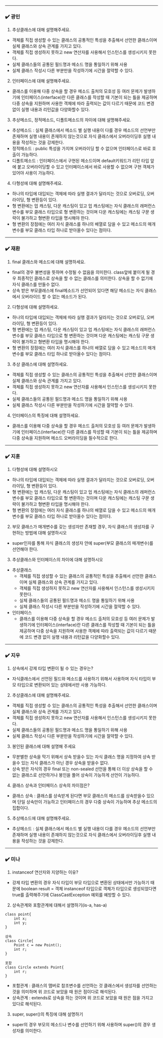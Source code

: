 
***
### ✔️ 광민

1. 추상클래스에 대해 설명해주세요.
- 객체를 직접 생성할 수 있는 클래스의 공통적인 특성을 추출해서 선언한 클래스이며 실체 클래스와 상속 관계를 가지고 있다.
- 객체를 직접 생성하지 못하고 new 연산자를 사용해서 인스턴스를 생성시키지 못한다.
- 실체 클래스들의 공통된 필드명과 메소드 명을 통일하기 위해 사용
- 실체 클래스 작성시 다른 부분만을 작성하기에 시간을 절약할 수 있다.
2. 인터페이스에 대해 설명해주세요.
- 클래스를 이용해 다중 상속을 할 경우 메소드 출처의 모호성 등 여러 문제가 발생하기에 인터페이스(interface)란 다른 클래스를 작성할 때 기본이 되는 틀을 제공하며 다중 상속을 지원하며 사용한 객체에 따라 출력되는 값이 다르기 때문에 코드 변경 없이 실행 내용과 리턴값을 다양화할수 있다.
3. 추상메소드, 정적메소드, 디폴트메소드의 차이에 대해 설명해주세요.
- 추상메소드 : 실체 클래스에서 메소드 별 실행 내용이 다를 경우 메소드의 선언부만 존재하며 실행 내용이 존재하지 않는것으로 자식 클래스에서 오버라이딩후 실행 내용을 작성하는 것을 강제한다.
- 정적메소드 : public 특성을 가지며 오버라이딩 할 수 없으며 인터페이스로 바로 호출이 가능하다.
- 디폴트메소드 : 인터페이스에서 구현된 메소드이며 default키워드가 리턴 타입 앞에 붙고 오버라이딩할 수 있고 인터페이스에서 바로 사용할 수 없으며 구현 객체가 있어야 사용이 가능하다.
4. 다형성에 대해 설명해주세요.
- 하나의 타입에 대입되는 객체에 따라 실행 결과가 달라지는 것으로 오버로딩, 오버라이딩, 형 변환등이 있다.
- 형 변환에는 업 캐스팅, 다운 캐스팅이 있고 업 캐스팅에는 자식 클래스의 래퍼런스 변수를 부모 클래스 타입으로 형 변환하는 것이며 다운 캐스팅에는 캐스팅 구문 생략이 불가하고 형변환 타입을 명시해야 한다.
- 형 변환의 장점에는 여러 자식 클래스를 하나의 배열로 담을 수 있고 메소드의 매개변수를 부모 클래스 타입 하나로 받아올수 있다는 점이다.

***
### ✔️ 재환

1. final 클래스와 메소드에 대해 설명하세요.
- final의 경우 불변성을 뜻하며 수정될 수 없음을 의미한다. class앞에 붙이게 될 경우 최종적인 클래스로 상속을 할 수 없는 클래스를 의미한다. 상속을 할 수 없기에 자식 클래스를 만들수 없다.
- 상속 받은 부모클래스에 final메소드가 선언되어 있다면 해당 메소드는 자식 클래스에서 오버라이드 할 수 없는 메소드가 된다. 
2. 다형성에 대해 설명하세요.
- 하나의 타입에 대입되는 객체에 따라 실행 결과가 달라지는 것으로 오버로딩, 오버라이딩, 형 변환등이 있다.
- 형 변환에는 업 캐스팅, 다운 캐스팅이 있고 업 캐스팅에는 자식 클래스의 래퍼런스 변수를 부모 클래스 타입으로 형 변환하는 것이며 다운 캐스팅에는 캐스팅 구문 생략이 불가하고 형변환 타입을 명시해야 한다.
- 형 변환의 장점에는 여러 자식 클래스를 하나의 배열로 담을 수 있고 메소드의 매개변수를 부모 클래스 타입 하나로 받아올수 있다는 점이다.
3. 추상 클래스에 대해 설명하세요.
- 객체를 직접 생성할 수 있는 클래스의 공통적인 특성을 추출해서 선언한 클래스이며 실체 클래스와 상속 관계를 가지고 있다.
- 객체를 직접 생성하지 못하고 new 연산자를 사용해서 인스턴스를 생성시키지 못한다.
- 실체 클래스들의 공통된 필드명과 메소드 명을 통일하기 위해 사용
- 실체 클래스 작성시 다른 부분만을 작성하기에 시간을 절약할 수 있다.
4. 인터페이스의 특징에 대해 설명하세요.
- 클래스를 이용해 다중 상속을 할 경우 메소드 출처의 모호성 등 여러 문제가 발생하기에 인터페이스(interface)란 다른 클래스를 작성할 때 기본이 되는 틀을 제공하며 다중 상속을 지원하며 메소드 오버라이딩을 필수적으로 한다.
***
### ✔️ 지훈
1. 다형성에 대해 설명하시오
- 하나의 타입에 대입되는 객체에 따라 실행 결과가 달라지는 것으로 오버로딩, 오버라이딩, 형 변환등이 있다.
- 형 변환에는 업 캐스팅, 다운 캐스팅이 있고 업 캐스팅에는 자식 클래스의 래퍼런스 변수를 부모 클래스 타입으로 형 변환하는 것이며 다운 캐스팅에는 캐스팅 구문 생략이 불가하고 형변환 타입을 명시해야 한다.
- 형 변환의 장점에는 여러 자식 클래스를 하나의 배열로 담을 수 있고 메소드의 매개변수를 부모 클래스 타입 하나로 받아올수 있다는 점이다.
2. 부모 클래스가 매개변수를 갖는 생성자만 존재할 경우, 자식 클래스의 생성자를 구현하는 방법에 대해 설명하시오
- super인자를 통해 자식 클래스의 생성자 안에 super(부모 클래스의 매개변수)를 선언해야 한다.
3. 추상클래스와 인터페이스의 차이에 대해 설명하시오
- 추상클래스
  - 객체를 직접 생성할 수 있는 클래스의 공통적인 특성을 추출해서 선언한 클래스이며 실체 클래스와 상속 관계를 가지고 있다.
  - 객체를 직접 생성하지 못하고 new 연산자를 사용해서 인스턴스를 생성시키지 못한다.
  - 실체 클래스들의 공통된 필드명과 메소드 명을 통일하기 위해 사용
  - 실체 클래스 작성시 다른 부분만을 작성하기에 시간을 절약할 수 있다.
- 인터페이스
  - 클래스를 이용해 다중 상속을 할 경우 메소드 출처의 모호성 등 여러 문제가 발생하기에 인터페이스(interface)란 다른 클래스를 작성할 때 기본이 되는 틀을 제공하며 다중 상속을 지원하며 사용한 객체에 따라 출력되는 값이 다르기 때문에 코드 변경 없이 실행 내용과 리턴값을 다양화할수 있다.

***
### ✔️ 지우
1. 상속에서 강제 타입 변환이 될 수 있는 경우는?
- 자식클래스에서 선언된 필드와 메소드를 사용하기 위해서 사용하며 자식 타입이 부모 타입으로 변환되어 있는 상태에서만 사용 가능하다.
2. 추상클래스에 대해 설명해주세요.
- 객체를 직접 생성할 수 있는 클래스의 공통적인 특성을 추출해서 선언한 클래스이며 실체 클래스와 상속 관계를 가지고 있다.
- 객체를 직접 생성하지 못하고 new 연산자를 사용해서 인스턴스를 생성시키지 못한다.
- 실체 클래스들의 공통된 필드명과 메소드 명을 통일하기 위해 사용
- 실체 클래스 작성시 다른 부분만을 작성하기에 시간을 절약할 수 있다.
3. 봉인된 클래스에 대해 설명해 주세요
- 무분별한 상속을 막기 위해서 상속 받을수 있는 자식 클래스 명을 지정하여 상속 받을수 있는 자식 클래스가 아닌 경우 상속을 받을수 없다.
- 상속 받은 자식의 경우 final 또는 non-sealed 선언을 통해 더 이상 상속을 할 수 없는 클래스로 선언하거나 봉인을 풀어 상속이 가능하게 선언이 가능하다.
4. 클래스 상속과 인터페이스 상속의 차이점은?
- 클래스 상속 : 클래스를 상속받게 된다면 부모 클래스의 메소드를 상속받을수 있으며 단일 상속만이 가능하고 인터페이스의 경우 다중 상속이 가능하며 추상 메소드의 집합이다.
5. 추상메소드에 대해 설명해주세요.
- 추상메소드 : 실체 클래스에서 메소드 별 실행 내용이 다를 경우 메소드의 선언부만 존재하며 실행 내용이 존재하지 않는것으로 자식 클래스에서 오버라이딩후 실행 내용을 작성하는 것을 강제한다.

***
### ✔️ 미나

1. instanceof 연산자와 지양하는 이유?
-  강제 타입 변환의 경우 자식 타입이 부모 타입으로 변환된 상태에서만 가능하기 때문에 boolean result = 객체 instanceof 타입으로 객체가 타입으로 생성되었다면 true를 출력해주기에 ClassCastException 예외를 예방할 수 있다.
2. 상속관계와 포함관계에 대해서 설명하기(is-a, has-a)
```
class point{
    int x;
    int y;
}

상속
class Circle{
    Point c = new Point();
    int r;
}

포함
class Circle extends Point{
    int r;
}
```
- 포함관계 : 클래스의 맴버로 참조변수를 선언하는 것 클래스에서 생성자를 선언하는 것을 의미하며 위 코드로 보았을 때 원은 점이다로 해석된다.
- 상속관계 : extends로 상속을 하는 것이며 위 코드로 보았을 때 원은 점을 가지고 있다로 해석된다.
3. super, super()의 특징에 대해 설명하기
- super의 경우 부모의 메소드나 변수를 선언하기 위해 사용하며 super()의 경우 생성자를 의미한다.
